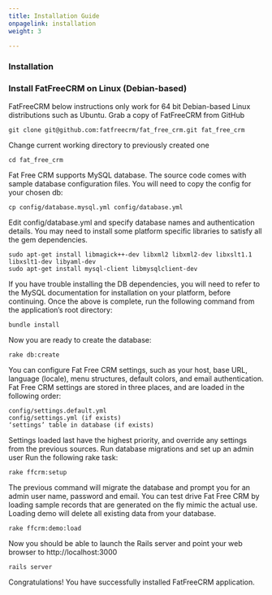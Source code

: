 ```yaml
---
title: Installation Guide
onpagelink: installation
weight: 3

---
```

### **Installation**

### Install FatFreeCRM on Linux (Debian-based)

FatFreeCRM below instructions only work for 64 bit Debian-based Linux distributions such as Ubuntu. Grab a copy of FatFreeCRM from GitHub

    git clone git@github.com:fatfreecrm/fat_free_crm.git fat_free_crm

Change current working directory to previously created one

    cd fat_free_crm

Fat Free CRM supports MySQL database. The source code comes with sample database configuration files. You will need to copy the config for your chosen db:

    cp config/database.mysql.yml config/database.yml

Edit config/database.yml and specify database names and authentication details. You may need to install some platform specific libraries to satisfy all the gem dependencies.

    sudo apt-get install libmagick++-dev libxml2 libxml2-dev libxslt1.1 libxslt1-dev libyaml-dev
    sudo apt-get install mysql-client libmysqlclient-dev

If you have trouble installing the DB dependencies, you will need to refer to the MySQL documentation for installation on your platform, before continuing. Once the above is complete, run the following command from the application’s root directory:

    bundle install

Now you are ready to create the database:

    rake db:create

You can configure Fat Free CRM settings, such as your host, base URL, language (locale), menu structures, default colors, and email authentication. Fat Free CRM settings are stored in three places, and are loaded in the following order:

    config/settings.default.yml
    config/settings.yml (if exists)
    ‘settings’ table in database (if exists)

Settings loaded last have the highest priority, and override any settings from the previous sources. Run database migrations and set up an admin user Run the following rake task:

    rake ffcrm:setup

The previous command will migrate the database and prompt you for an admin user name, password and email. You can test drive Fat Free CRM by loading sample records that are generated on the fly mimic the actual use. Loading demo will delete all existing data from your database.

    rake ffcrm:demo:load

Now you should be able to launch the Rails server and point your web browser to http://localhost:3000

    rails server

Congratulations! You have successfully installed FatFreeCRM application.

